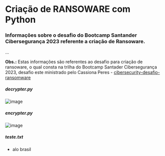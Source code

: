 # Criação de RANSOWARE com Python

### Informações sobre o desafio do Bootcamp Santander Cibersegurança 2023 referente a criação de Ransoware. 

...

**Obs.:** Estas informações são referentes ao desafio para criação de ransoware, o qual consta na trilha do Bootcamp Santader Cibersegurança 2023, desafio este ministrado pelo Cassiona Peres - [cibersecurity-desafio-ransomware](https://github.com/cassiano-dio/cibersecurity-desafio-ransomware)

##### decrypter.py
![image](https://github.com/Rafael-MMedeiros/cibersecurity-desafio-dio-ransoware/assets/101142819/29e604dd-90ff-40aa-b2f9-5afda4ae92e6)


##### encrypter.py
![image](https://github.com/Rafael-MMedeiros/cibersecurity-desafio-dio-ransoware/assets/101142819/2e7f90c1-4bf2-413c-ab48-5659208ef8d0)

  
##### teste.txt
- alo brasil

